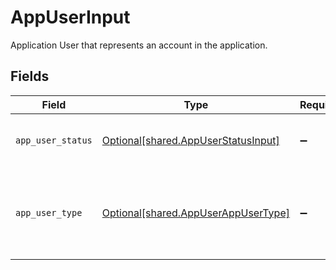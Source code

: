 # AppUserInput

Application User that represents an account in the application.


## Fields

| Field                                                                                | Type                                                                                 | Required                                                                             | Description                                                                          |
| ------------------------------------------------------------------------------------ | ------------------------------------------------------------------------------------ | ------------------------------------------------------------------------------------ | ------------------------------------------------------------------------------------ |
| `app_user_status`                                                                    | [Optional[shared.AppUserStatusInput]](undefined/models/shared/appuserstatusinput.md) | :heavy_minus_sign:                                                                   | The satus of the applicaiton user.                                                   |
| `app_user_type`                                                                      | [Optional[shared.AppUserAppUserType]](undefined/models/shared/appuserappusertype.md) | :heavy_minus_sign:                                                                   | The appplication user type. Type can be user, system or service.                     |